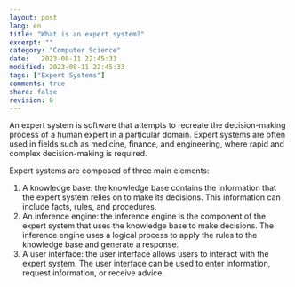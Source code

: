 ```yaml
--- 
layout: post
lang: en
title: "What is an expert system?"
excerpt: ""
category: "Computer Science"
date:   2023-08-11 22:45:33
modified: 2023-08-11 22:45:33
tags: ["Expert Systems"]
comments: true
share: false
revision: 0
---
```


An expert system is software that attempts to recreate the decision-making process of a human expert in a particular domain. Expert systems are often used in fields such as medicine, finance, and engineering, where rapid and complex decision-making is required.

Expert systems are composed of three main elements:

1. A knowledge base: the knowledge base contains the information that the expert system relies on to make its decisions. This information can include facts, rules, and procedures.
2. An inference engine: the inference engine is the component of the expert system that uses the knowledge base to make decisions. The inference engine uses a logical process to apply the rules to the knowledge base and generate a response.
3. A user interface: the user interface allows users to interact with the expert system. The user interface can be used to enter information, request information, or receive advice.
